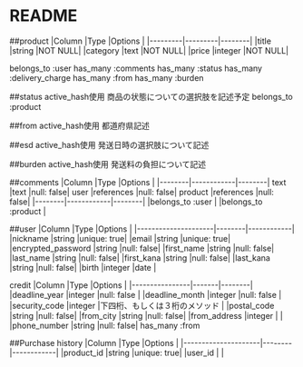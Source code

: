 # README


##product
  |Column   |Type     |Options |
  |---------|---------|--------|
  |title    |string   |NOT NULL|
  |category |text     |NOT NULL|
  |price    |integer  |NOT NULL|

  belongs_to :user
  has_many   :comments
  has_many   :status
  has_many   :delivery_charge
  has_many   :from
  has_many   :burden

##status
active_hash使用
商品の状態についての選択肢を記述予定
belongs_to :product

##from
active_hash使用
都道府県記述


##esd
active_hash使用
発送日時の選択肢について記述


##burden
active_hash使用
発送料の負担について記述

##comments 
|Column  |Type        |Options |
|--------|------------|--------|
text     |text        |null: false|
user     |references  |null: false|
product  |references  |null: false|
|--------|------------|--------|
|belongs_to :user              |
|belongs_to :product           |

##user
|Column               |Type    |Options |
|---------------------|--------|------------|
|nickname             |string  |unique: true|
|email                |string  |unique: true|
|encrypted_password   |string  |null:  false|
|first_name           |string  |null:  false|
|last_name            |string  |null:  false|
|first_kana           |string  |null:  false|
|last_kana            |string  |null:  false|
|birth                |integer |date        |


credit
|Column          |Type   |Options |
|----------------|-------|--------|
|deadline_year   |integer       |null:  false        |
|deadline_month  |integer       |null:  false        |
|security_code   |integer  |下四桁、もしくは３桁のメソッド        |
|postal_code     |string       |null:  false|
|from_city       |string       |null:  false|
|from_address    |integer       |        |
|phone_number    |string       |null:  false|
has_many :from


##Purchase history
|Column               |Type    |Options |
|---------------------|--------|------------|
|product_id           |string  |unique: true|
|user_id              |        |

